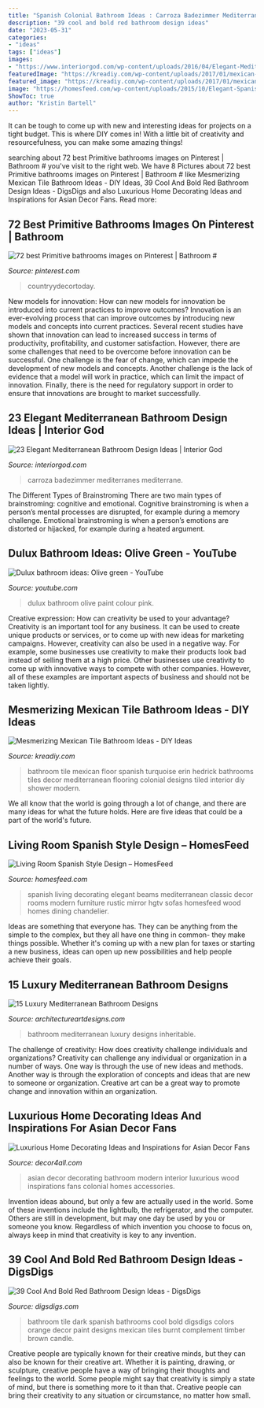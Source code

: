 ```yaml
---
title: "Spanish Colonial Bathroom Ideas : Carroza Badezimmer Mediterranes Mediterrane"
description: "39 cool and bold red bathroom design ideas"
date: "2023-05-31"
categories:
- "ideas"
tags: ["ideas"]
images:
- "https://www.interiorgod.com/wp-content/uploads/2016/04/Elegant-Mediterranean-Bathroom-Designs.jpg"
featuredImage: "https://kreadiy.com/wp-content/uploads/2017/01/mexican-tile-bathroom-3.jpg"
featured_image: "https://kreadiy.com/wp-content/uploads/2017/01/mexican-tile-bathroom-3.jpg"
image: "https://homesfeed.com/wp-content/uploads/2015/10/Elegant-Spanish-Living-Room-With-Exposing-Beams-Classic-Chandelier-Old-Style-Of-Sofas-And-Big-Mirror.jpeg"
ShowToc: true
author: "Kristin Bartell"
---
```



It can be tough to come up with new and interesting ideas for projects on a tight budget. This is where DIY comes in! With a little bit of creativity and resourcefulness, you can make some amazing things!

	

		
searching about 72 best Primitive bathrooms images on Pinterest | Bathroom # you've visit to the right web. We have 8 Pictures about 72 best Primitive bathrooms images on Pinterest | Bathroom # like Mesmerizing Mexican Tile Bathroom Ideas - DIY Ideas, 39 Cool And Bold Red Bathroom Design Ideas - DigsDigs and also Luxurious Home Decorating Ideas and Inspirations for Asian Decor Fans. Read more:
		
    
## 72 Best Primitive Bathrooms Images On Pinterest | Bathroom #

<img loading=lazy src="https://i.pinimg.com/736x/aa/11/f3/aa11f355060a45d4ad446df5de93d4c5.jpg" onerror="this.onerror=null;this.src='https://tse2.mm.bing.net/th?id=OIP.mgmOTj4UQiG0g4DO86SbvQHaKB&amp;pid=15.1';" alt="72 best Primitive bathrooms images on Pinterest | Bathroom #">

_Source: pinterest.com_

>countryydecortoday. 

	

New models for innovation: How can new models for innovation be introduced into current practices to improve outcomes?
Innovation is an ever-evolving process that can improve outcomes by introducing new models and concepts into current practices. Several recent studies have shown that innovation can lead to increased success in terms of productivity, profitability, and customer satisfaction. However, there are some challenges that need to be overcome before innovation can be successful. One challenge is the fear of change, which can impede the development of new models and concepts. Another challenge is the lack of evidence that a model will work in practice, which can limit the impact of innovation. Finally, there is the need for regulatory support in order to ensure that innovations are brought to market successfully.

    
## 23 Elegant Mediterranean Bathroom Design Ideas | Interior God

<img loading=lazy src="https://www.interiorgod.com/wp-content/uploads/2016/04/Elegant-Mediterranean-Bathroom-Designs.jpg" onerror="this.onerror=null;this.src='https://tse4.mm.bing.net/th?id=OIP.zJ12MTFvxlKWUaS-p2tVWwHaLI&amp;pid=15.1';" alt="23 Elegant Mediterranean Bathroom Design Ideas | Interior God">

_Source: interiorgod.com_

>carroza badezimmer mediterranes mediterrane. 

	

The Different Types of Brainstroming
There are two main types of brainstroming: cognitive and emotional. Cognitive brainstroming is when a person’s mental processes are disrupted, for example during a memory challenge. Emotional brainstroming is when a person’s emotions are distorted or hijacked, for example during a heated argument.

    
## Dulux Bathroom Ideas: Olive Green - YouTube

<img loading=lazy src="http://i.ytimg.com/vi/faRmMM3fpfw/maxresdefault.jpg" onerror="this.onerror=null;this.src='https://tse2.mm.bing.net/th?id=OIP.-lvPA_zM470N1fwEEW5dIQHaEK&amp;pid=15.1';" alt="Dulux bathroom ideas: Olive green - YouTube">

_Source: youtube.com_

>dulux bathroom olive paint colour pink. 

	

Creative expression: How can creativity be used to your advantage?
Creativity is an important tool for any business. It can be used to create unique products or services, or to come up with new ideas for marketing campaigns. However, creativity can also be used in a negative way. For example, some businesses use creativity to make their products look bad instead of selling them at a high price. Other businesses use creativity to come up with innovative ways to compete with other companies. However, all of these examples are important aspects of business and should not be taken lightly.

    
## Mesmerizing Mexican Tile Bathroom Ideas - DIY Ideas

<img loading=lazy src="https://kreadiy.com/wp-content/uploads/2017/01/mexican-tile-bathroom-3.jpg" onerror="this.onerror=null;this.src='https://tse1.mm.bing.net/th?id=OIP.vWRUeCRv7hKxjB2Mr6LRUQHaLH&amp;pid=15.1';" alt="Mesmerizing Mexican Tile Bathroom Ideas - DIY Ideas">

_Source: kreadiy.com_

>bathroom tile mexican floor spanish turquoise erin hedrick bathrooms tiles decor mediterranean flooring colonial designs tiled interior diy shower modern. 

	

We all know that the world is going through a lot of change, and there are many ideas for what the future holds. Here are five ideas that could be a part of the world's future.

    
## Living Room Spanish Style Design – HomesFeed

<img loading=lazy src="https://homesfeed.com/wp-content/uploads/2015/10/Elegant-Spanish-Living-Room-With-Exposing-Beams-Classic-Chandelier-Old-Style-Of-Sofas-And-Big-Mirror.jpeg" onerror="this.onerror=null;this.src='https://tse2.mm.bing.net/th?id=OIP.Tccu6ouMsuRJz-OKev5CgQHaJ4&amp;pid=15.1';" alt="Living Room Spanish Style Design – HomesFeed">

_Source: homesfeed.com_

>spanish living decorating elegant beams mediterranean classic decor rooms modern furniture rustic mirror hgtv sofas homesfeed wood homes dining chandelier. 

	

Ideas are something that everyone has. They can be anything from the simple to the complex, but they all have one thing in common- they make things possible. Whether it's coming up with a new plan for taxes or starting a new business, ideas can open up new possibilities and help people achieve their goals.

    
## 15 Luxury Mediterranean Bathroom Designs

<img loading=lazy src="https://www.architectureartdesigns.com/wp-content/uploads/2014/08/15-Luxury-Mediterranean-Bathroom-Designs-13.jpg" onerror="this.onerror=null;this.src='https://tse3.mm.bing.net/th?id=OIP.-RWDILnwMkt5KnP2wG0xxgHaJ4&amp;pid=15.1';" alt="15 Luxury Mediterranean Bathroom Designs">

_Source: architectureartdesigns.com_

>bathroom mediterranean luxury designs inheritable. 

	

The challenge of creativity: How does creativity challenge individuals and organizations?
Creativity can challenge any individual or organization in a number of ways. One way is through the use of new ideas and methods. Another way is through the exploration of concepts and ideas that are new to someone or organization. Creative art can be a great way to promote change and innovation within an organization.

    
## Luxurious Home Decorating Ideas And Inspirations For Asian Decor Fans

<img loading=lazy src="https://decor4all.com/wp-content/uploads/2012/11/wood-furniture-asian-decor-accessories-2.jpg" onerror="this.onerror=null;this.src='https://tse2.mm.bing.net/th?id=OIP.zDQJlx_AV_hIHoFyYqwJjgHaJ4&amp;pid=15.1';" alt="Luxurious Home Decorating Ideas and Inspirations for Asian Decor Fans">

_Source: decor4all.com_

>asian decor decorating bathroom modern interior luxurious wood inspirations fans colonial homes accessories. 

	

Invention ideas abound, but only a few are actually used in the world. Some of these inventions include the lightbulb, the refrigerator, and the computer. Others are still in development, but may one day be used by you or someone you know. Regardless of which invention you choose to focus on, always keep in mind that creativity is key to any invention.

    
## 39 Cool And Bold Red Bathroom Design Ideas - DigsDigs

<img loading=lazy src="http://www.digsdigs.com/photos/red-bathroom-design-ideas-27.jpg" onerror="this.onerror=null;this.src='https://tse4.mm.bing.net/th?id=OIP.raVCIgTiyF8Hy3evHeu-GAHaJ4&amp;pid=15.1';" alt="39 Cool And Bold Red Bathroom Design Ideas - DigsDigs">

_Source: digsdigs.com_

>bathroom tile dark spanish bathrooms cool bold digsdigs colors orange decor paint designs mexican tiles burnt complement timber brown candle. 

	

Creative people are typically known for their creative minds, but they can also be known for their creative art. Whether it is painting, drawing, or sculpture, creative people have a way of bringing their thoughts and feelings to the world. Some people might say that creativity is simply a state of mind, but there is something more to it than that. Creative people can bring their creativity to any situation or circumstance, no matter how small.

